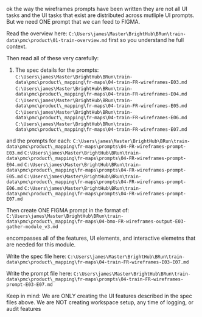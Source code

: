 ok the way the wireframes prompts have been written they are not all UI tasks and the UI tasks that exist are distributed across mutliple UI prompts. But we need ONE prompt that we can feed to FIGMA.

Read the overview here: `C:\Users\james\Master\BrightHub\BRun\train-data\pmc\product\01-train-overview.md` first so you understand he full context.

Then read all of these very carefully:
1. The spec details for the prompts:
`C:\Users\james\Master\BrightHub\BRun\train-data\pmc\product\_mapping\fr-maps\04-train-FR-wireframes-E03.md`
`C:\Users\james\Master\BrightHub\BRun\train-data\pmc\product\_mapping\fr-maps\04-train-FR-wireframes-E04.md`
`C:\Users\james\Master\BrightHub\BRun\train-data\pmc\product\_mapping\fr-maps\04-train-FR-wireframes-E05.md`
`C:\Users\james\Master\BrightHub\BRun\train-data\pmc\product\_mapping\fr-maps\04-train-FR-wireframes-E06.md`
`C:\Users\james\Master\BrightHub\BRun\train-data\pmc\product\_mapping\fr-maps\04-train-FR-wireframes-E07.md`

and the prompts for each:
`C:\Users\james\Master\BrightHub\BRun\train-data\pmc\product\_mapping\fr-maps\prompts\04-FR-wireframes-prompt-E03.md`
`C:\Users\james\Master\BrightHub\BRun\train-data\pmc\product\_mapping\fr-maps\prompts\04-FR-wireframes-prompt-E04.md`
`C:\Users\james\Master\BrightHub\BRun\train-data\pmc\product\_mapping\fr-maps\prompts\04-FR-wireframes-prompt-E05.md`
`C:\Users\james\Master\BrightHub\BRun\train-data\pmc\product\_mapping\fr-maps\prompts\04-FR-wireframes-prompt-E06.md`
`C:\Users\james\Master\BrightHub\BRun\train-data\pmc\product\_mapping\fr-maps\prompts\04-FR-wireframes-prompt-E07.md`

Then create ONE FIGMA prompt in the format of: 
`C:\Users\james\Master\BrightHub\BRun\train-data\pmc\product\_mapping\fr-maps\04-bmo-FR-wireframes-output-E03-gather-module_v3.md`

encompasses all of the features, UI elements, and interactive elemetns that are needed for this module. 

Write the spec file here: `C:\Users\james\Master\BrightHub\BRun\train-data\pmc\product\_mapping\fr-maps\04-train-FR-wireframes-E03-E07.md`

Write the prompt file here: `C:\Users\james\Master\BrightHub\BRun\train-data\pmc\product\_mapping\fr-maps\prompts\04-train-FR-wireframes-prompt-E03-E07.md`

Keep in mind:
We are ONLY creating the UI features described in the spec files above. We are NOT creating workspace setup, any time of logging, or audit features


